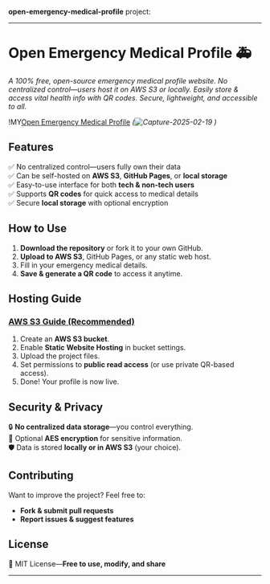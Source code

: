 **open-emergency-medical-profile** 
project:  

---

# **Open Emergency Medical Profile** 🚑  
*A 100% free, open-source emergency medical profile website. No centralized control—users host it on AWS S3 or locally. Easily store & access vital health info with QR codes. Secure, lightweight, and accessible to all.*  

!MY[Open Emergency Medical Profile](https://myemergency.s3.amazonaws.com/index.html) *(![Capture-2025-02-19](https://github.com/user-attachments/assets/ac31c2e5-581f-436d-81fc-3dabd22e3505)
)*  

## **Features**  
✅ No centralized control—users fully own their data  
✅ Can be self-hosted on **AWS S3**, **GitHub Pages**, or **local storage**  
✅ Easy-to-use interface for both **tech & non-tech users**  
✅ Supports **QR codes** for quick access to medical details  
✅ Secure **local storage** with optional encryption  

## **How to Use**  
1. **Download the repository** or fork it to your own GitHub.  
2. **Upload to AWS S3**, GitHub Pages, or any static web host.  
3. Fill in your emergency medical details.  
4. **Save & generate a QR code** to access it anytime.  

## **Hosting Guide**  
### **[AWS S3 Guide (Recommended)](https://github.com/gsrntvc2102000/open-emergency-medical-profile/blob/c1bd3e898f5dbea5585910a1ebd3a6da5d10beea/Step-by-Step%20Guide%3A%20Hosting%20on%20AWS%20S3)**

1. Create an **AWS S3 bucket**.  
2. Enable **Static Website Hosting** in bucket settings.  
3. Upload the project files.  
4. Set permissions to **public read access** (or use private QR-based access).  
5. Done! Your profile is now live.  

## **Security & Privacy**  
🔒 **No centralized data storage**—you control everything.  
🔐 Optional **AES encryption** for sensitive information.  
🛡️ Data is stored **locally or in AWS S3** (your choice).  

## **Contributing**  
Want to improve the project? Feel free to:  
- **Fork & submit pull requests**  
- **Report issues & suggest features**  

## **License**  
📜 MIT License—**Free to use, modify, and share**  

---
